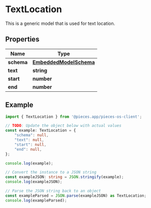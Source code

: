 
# TextLocation

This is a generic model that is used for text location.

## Properties

Name | Type
------------ | -------------
**schema** | [**EmbeddedModelSchema**](EmbeddedModelSchema)
**text** | **string**
**start** | **number**
**end** | **number**

## Example

```typescript
import { TextLocation } from '@pieces.app/pieces-os-client';

// TODO: Update the object below with actual values
const example: TextLocation = {
    "schema": null,
    "text": null,
    "start": null,
    "end": null,
};

console.log(example);

// Convert the instance to a JSON string
const exampleJSON: string = JSON.stringify(example);
console.log(exampleJSON);

// Parse the JSON string back to an object
const exampleParsed = JSON.parse(exampleJSON) as TextLocation;
console.log(exampleParsed);
```


